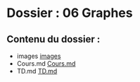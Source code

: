 # Dossier : 06 Graphes
 
 ## Contenu du dossier : 
- images [images](./images)
- Cours.md [Cours.md](./Cours.md)
- TD.md [TD.md](./TD.md)
